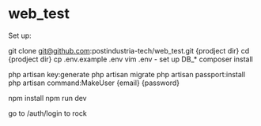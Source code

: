# web_test

Set up: 

git clone git@github.com:postindustria-tech/web_test.git {prodject dir}
cd {prodject dir}
cp .env.example .env 
vim .env - set up DB_*
composer install

php artisan key:generate
php artisan migrate
php artisan passport:install
php artisan command:MakeUser {email} {password}

npm install
npm run dev

go to /auth/login to rock
